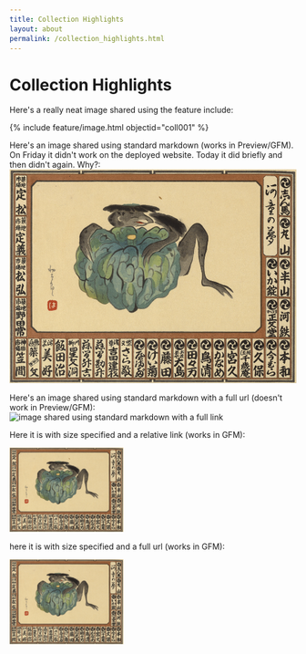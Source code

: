 ```yaml
---
title: Collection Highlights
layout: about
permalink: /collection_highlights.html
---
```



# Collection Highlights

Here's a really neat image shared using the feature include:

{% include feature/image.html objectid="coll001" %}


Here's an image shared using standard markdown (works in Preview/GFM). On Friday it didn't work on the deployed website. Today it did briefly and then didn't again. Why?:
![Image I'm sharing with you](/objects/coll001.jpeg)

Here's an image shared using standard markdown with a full url (doesn't work in Preview/GFM):
![image shared using standard markdown with a full link]("https://github.com/gabrielesh/yokai-senjafuda-01/blob/main/objects/coll001.jpeg")

Here it is with size specified and a relative link (works in GFM):

<img src="/objects/coll001.jpeg" alt="first image in collection" width="200"/>

here it is with size specified and a full url (works in GFM):

<img src="https://github.com/gabrielesh/yokai-senjafuda-01/blob/main/objects/coll001.jpeg" alt="first image in collection" width="200"/>
